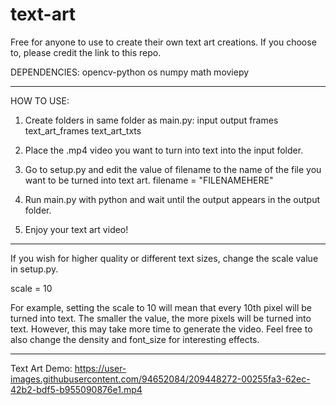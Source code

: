 # text-art

Free for anyone to use to create their own text art creations.
If you choose to, please credit the link to this repo.

DEPENDENCIES:
opencv-python
os
numpy
math
moviepy

---------------------------------------------------------------------------------------------------------
HOW TO USE:
1. Create folders in same folder as main.py:
input
output
frames
text_art_frames
text_art_txts

2. Place the .mp4 video you want to turn into text into the input folder.

3. Go to setup.py and edit the value of filename to the name of the file you want to be turned into text art.
filename = "FILENAMEHERE"

4. Run main.py with python and wait until the output appears in the output folder.
 
5. Enjoy your text art video!

---------------------------------------------------------------------------------------------------------
If you wish for higher quality or different text sizes, change the scale value in setup.py.

scale = 10

For example, setting the scale to 10 will mean that every 10th pixel will be turned into text. 
The smaller the value, the more pixels will be turned into text.
However, this may take more time to generate the video. Feel free to also change the density and font_size for interesting effects.

---------------------------------------------------------------------------------------------------------
Text Art Demo:
https://user-images.githubusercontent.com/94652084/209448272-00255fa3-62ec-42b2-bdf5-b955090876e1.mp4
